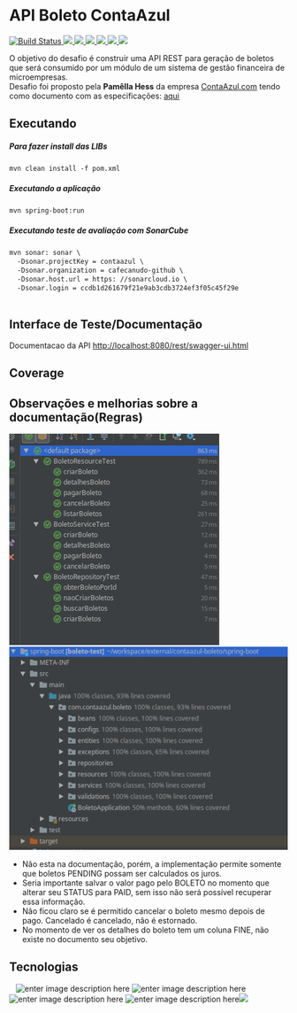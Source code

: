 <h1 id="api-boleto-contaazul">API Boleto ContaAzul</h1>

<a href="https://travis-ci.com/Cafecanudo/contaazul-boleto">
  <img src="https://travis-ci.com/Cafecanudo/contaazul-boleto.svg?branch=master" alt="Build Status">
</a>
<a href="https://sonarcloud.io/dashboard/index/key.com.contaazul.boletos">
  <img src="https://sonarcloud.io/api/project_badges/measure?project=key.com.contaazul.boletos&metric=ncloc">
</a>
<a href="https://sonarcloud.io/dashboard/index/key.com.contaazul.boletos">
  <img src="https://sonarcloud.io/api/project_badges/measure?project=key.com.contaazul.boletos&metric=alert_status">
</a>
<a href="https://sonarcloud.io/dashboard/index/key.com.contaazul.boletos">
  <img src="https://sonarcloud.io/api/project_badges/measure?project=key.com.contaazul.boletos&metric=code_smells">
</a>
<a href="https://sonarcloud.io/dashboard/index/key.com.contaazul.boletos">
  <img src="https://sonarcloud.io/api/project_badges/measure?project=key.com.contaazul.boletos&metric=duplicated_lines_density">
</a>
<a href="https://sonarcloud.io/dashboard/index/key.com.contaazul.boletos">
  <img src="https://sonarcloud.io/api/project_badges/measure?project=key.com.contaazul.boletos&metric=bugs">
</a>
<a href="https://sonarcloud.io/dashboard/index/key.com.contaazul.boletos">
  <img src="https://sonarcloud.io/api/project_badges/measure?project=key.com.contaazul.boletos&metric=vulnerabilities">
</a>
<p>O objetivo do desafio é construir uma API REST para geração de boletos que será consumido por um módulo de um sistema de gestão financeira de microempresas.<br>
Desafio foi proposto pela <strong>Pamêlla Hess</strong> da empresa <a href="https://contaazul.com/">ContaAzul.com</a> tendo como documento com as especificações: <a href="https://drive.google.com/file/d/1DvjRBTvnHwlUOoNBwAsvoRF6aKqYm7pP/view">aqui</a></p>
<h2 id="executando">Executando</h2>
<h5 id="para-fazer-install-das-libs">Para fazer install das LIBs</h5>
<pre><code>mvn clean install -f pom.xml 
</code></pre>
<h5 id="executando-a-aplicação">Executando a aplicação</h5>
<pre><code>mvn spring-boot:run
</code></pre>
<h5 id="executando-a-aplicação">Executando teste de avaliação com SonarCube</h5>
<pre>
<code>mvn sonar: sonar \
  -Dsonar.projectKey = contaazul \
  -Dsonar.organization = cafecanudo-github \
  -Dsonar.host.url = https: //sonarcloud.io \
  -Dsonar.login = ccdb1d261679f21e9ab3cdb3724ef3f05c45f29e
</code>
</pre>
<h2 id="interface-de-testedocumentação">Interface de Teste/Documentação</h2>
<p>Documentacao da API <a href="http://localhost:8080/rest/swagger-ui.html">http://localhost:8080/rest/swagger-ui.html</a></p>
<h2 id="coverage">Coverage</h2>
<h2 id="observações-e-melhorias-sobre-a-documentaçãoregras">Observações e melhorias sobre a documentação(Regras)</h2>
<p>
  <img src="images/unidade-test.png">
<img src="images/coverage.png">
</p>
<ul>
<li>Não esta na documentação, porém, a implementação permite somente que boletos PENDING possam ser calculados os juros.</li>
<li>Seria importante salvar o valor pago pelo BOLETO no momento que alterar seu STATUS para PAID, sem isso não será possível recuperar essa informação.</li>
<li>Não ficou claro se é permitido cancelar o boleto mesmo depois de pago. Cancelado é cancelado, não é estornado.</li>
<li>No momento de ver os detalhes do boleto tem um coluna FINE, não existe no documento seu objetivo.</li>
</ul>
<h2 id="tecnologias">Tecnologias</h2>
<p><img src="https://pbs.twimg.com/media/DU7GUGCV4AAf90X.jpg" alt="" width="200">    <img src="https://blogs.plos.org/tech/files/2018/03/swagger_logo2-690x244.png" alt="" width="200">    <img src="https://avatars2.githubusercontent.com/u/11459762?s=280&amp;v=4" alt="" width="70">  <img src="https://miro.medium.com/max/1400/1*AiTBjfsoj3emarTpaeNgKQ.png" alt="enter image description here" width="200">  <img src="http://hibernate.org/images/hibernate-logo.svg" alt="enter image description here" width="200"> <img src="https://i2.wp.com/www.codeatest.com/wp-content/uploads/2016/11/mockito-logo.png" alt="enter image description here" width="200"> <img src="https://engenharia.elo7.com.br/images/travis-build-stages-1.png" alt="enter image description here" width="200"><img 
src="https://www.sonarsource.com/assets/sonarsource-black-logo-05ca896462d08cc54739bf42e27c778071bdd67301041e4ebcc9206635fe1922.svg" width="200"/></p>

